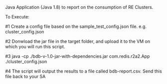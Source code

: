 Java Application (Java 1.8) to report on the consumption of RE Clusters.

To Execute:

#1 Create a config file based on the sample_test_config.json file. e.g. cluster_config.json

#2 Donwload the jar file in the target folder, and upload it to the VM on which you will run this script.

#3 java -cp ./bdb-v-1.0-jar-with-dependencies.jar com.redis.r2a2.App ./cluster_config.json

#4 The script will output the results to a file called bdb-report.csv. Send this file back to your SA

